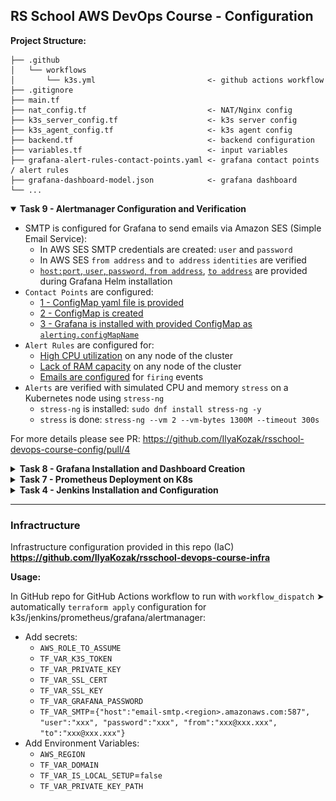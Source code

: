 ## RS School AWS DevOps Course - Configuration

**Project Structure:**

```
├── .github
│   └── workflows
│       └── k3s.yml                         <- github actions workflow
├── .gitignore
├── main.tf
├── nat_config.tf                           <- NAT/Nginx config
├── k3s_server_config.tf                    <- k3s server config
├── k3s_agent_config.tf                     <- k3s agent config
├── backend.tf                              <- backend configuration
├── variables.tf                            <- input variables
├── grafana-alert-rules-contact-points.yaml <- grafana contact points / alert rules
├── grafana-dashboard-model.json            <- grafana dashboard
└── ...
```

<details open>
<summary><strong>Task 9 - Alertmanager Configuration and Verification</strong></summary>

- SMTP is configured for Grafana to send emails via Amazon SES (Simple Email Service):
  - In AWS SES SMTP credentials are created: `user` and `password`
  - In AWS SES `from address` and `to address` `identities` are verified
  - [`host:port`, `user`, `password`, `from address`](https://github.com/IlyaKozak/rsschool-devops-course-config/blob/task-9-alertmanager/k3s_server_config.tf#L203-L206), [`to address`](https://github.com/IlyaKozak/rsschool-devops-course-config/blob/task-9-alertmanager/grafana-alert-rules-contact-points.yaml#L14) are provided during Grafana Helm installation
- `Contact Points` are configured:
  - [1 - ConfigMap yaml file is provided](https://github.com/IlyaKozak/rsschool-devops-course-config/blob/task-9-alertmanager/grafana-alert-rules-contact-points.yaml#L8-L16)
  - [2 - ConfigMap is created](https://github.com/IlyaKozak/rsschool-devops-course-config/blob/task-9-alertmanager/k3s_server_config.tf#L177-L181)
  - [3 - Grafana is installed with provided ConfigMap as `alerting.configMapName`](https://github.com/IlyaKozak/rsschool-devops-course-config/blob/task-9-alertmanager/k3s_server_config.tf#L209)
- `Alert Rules` are configured for:
  - [High CPU utilization](https://github.com/IlyaKozak/rsschool-devops-course-config/blob/task-9-alertmanager/grafana-alert-rules-contact-points.yaml#L86-L144) on any node of the cluster
  - [Lack of RAM capacity](https://github.com/IlyaKozak/rsschool-devops-course-config/blob/task-9-alertmanager/grafana-alert-rules-contact-points.yaml#L27-L85) on any node of the cluster
  - [Emails are configured](https://github.com/IlyaKozak/rsschool-devops-course-config/blob/task-9-alertmanager/grafana-alert-rules-contact-points.yaml#L143-L144) for `firing` events
- `Alerts` are verified with simulated CPU and memory `stress` on a Kubernetes node using `stress-ng`
  - `stress-ng` is installed: `sudo dnf install stress-ng -y`
  - `stress` is done: `stress-ng --vm 2 --vm-bytes 1300M --timeout 300s`

For more details please see PR: https://github.com/IlyaKozak/rsschool-devops-course-config/pull/4

</details>

<details>
<summary><strong>Task 8 - Grafana Installation and Dashboard Creation</strong></summary>

- [Grafana is installed using the Helm chart by Bitnami](https://github.com/IlyaKozak/rsschool-devops-course-config/blob/task-8-grafana/k3s_server_config.tf#L177-L194)
- [Grafana deployment in Kubernetes is automated with GitHub Actions CI/CD workflow](https://github.com/IlyaKozak/rsschool-devops-course-config/actions/runs/12221605611/job/34090864262#step:7:467)
- [New data source pointing to the existing Prometheus installation is added](https://github.com/IlyaKozak/rsschool-devops-course-config/blob/task-8-grafana/k3s_server_config.tf#L182-L188)
- [Grafana dashboard is created with with basic metrics visualized, such as CPU and memory utilization, storage usage](https://github.com/IlyaKozak/rsschool-devops-course-config/blob/task-8-grafana/grafana-dashboard-model.json)

For more details please see PR: https://github.com/IlyaKozak/rsschool-devops-course-config/pull/3

</details>

<details>
<summary><strong>Task 7 - Prometheus Deployment on K8s</strong></summary>

- Prometheus is installed and running on the K8s cluster
- Installed prometheus `node-exporter` and `kube-state-metrics` jobs (exporters). `node-exporter` is dynamically discovered. `kube-state-metrics` is setup as a static scrape target https://github.com/IlyaKozak/rsschool-devops-course-config/blob/task-7-prometheus-deploy/k3s_server_config.tf#L143-L146
- Deployment is automated with [GitHub Actions CI/CD pipeline is created](https://github.com/IlyaKozak/rsschool-devops-course-config/actions/runs/12102954505/job/33744594616#step:7:411) https://github.com/IlyaKozak/rsschool-devops-course-config/blob/task-7-prometheus-deploy/k3s_server_config.tf#L148-L158
- Metrics can be checked via Prometheus web interface locally with `port-forwarding`
- Prometheus is collecting essential cluster-specific metrics, such as nodes' memory usage (memory, disk, cpu, ...)

For more details please see PR: https://github.com/IlyaKozak/rsschool-devops-course-config/pull/2

</details>

<details>
<summary><strong>Task 4 - Jenkins Installation and Configuration</strong></summary>

- k3s kubernetes cluster is istalled within GitHub Actions workflow
- Jenkins installed with Helm within GitHub Actions workflow
- Jenkins uses EBS volume as persisten storage
- Jenkins is accessible via Internet from private network through Nginx reverse proxy in NAT instance
- Jenkins `user` is created with restricted permissions as security measure

For more details please see PR: https://github.com/IlyaKozak/rsschool-devops-course-config/pull/1

**Diagram:**  
![Diagram](tasks-images/task-4-diagram.png)

</details>

<hr />

### Infractructure

Infrastructure configuration provided in this repo (IaC) **https://github.com/IlyaKozak/rsschool-devops-course-infra**

**Usage:**

In GitHub repo for GitHub Actions workflow to run with `workflow_dispatch` ➤ automatically `terraform apply` configuration for k3s/jenkins/prometheus/grafana/alertmanager:

- Add secrets:
  - `AWS_ROLE_TO_ASSUME`
  - `TF_VAR_K3S_TOKEN`
  - `TF_VAR_PRIVATE_KEY`
  - `TF_VAR_SSL_CERT`
  - `TF_VAR_SSL_KEY`
  - `TF_VAR_GRAFANA_PASSWORD`
  - `TF_VAR_SMTP`=`{"host":"email-smtp.<region>.amazonaws.com:587", "user":"xxx", "password":"xxx", "from":"xxx@xxx.xxx", "to":"xxx@xxx.xxx"}`
- Add Environment Variables:
  - `AWS_REGION`
  - `TF_VAR_DOMAIN`
  - `TF_VAR_IS_LOCAL_SETUP`=`false`
  - `TF_VAR_PRIVATE_KEY_PATH`
